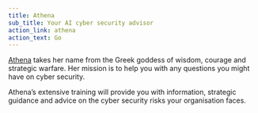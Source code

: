 ```yaml
---
title: Athena
sub_title: Your AI cyber security advisor
action_link: athena
action_text: Go
---
```


[Athena](athena) takes her name from the Greek goddess of wisdom, courage and strategic warfare. Her mission is
to help you with any questions you might have on cyber security.
               
Athena’s extensive training will provide you with information, strategic guidance and advice on the
cyber security risks your organisation faces.
